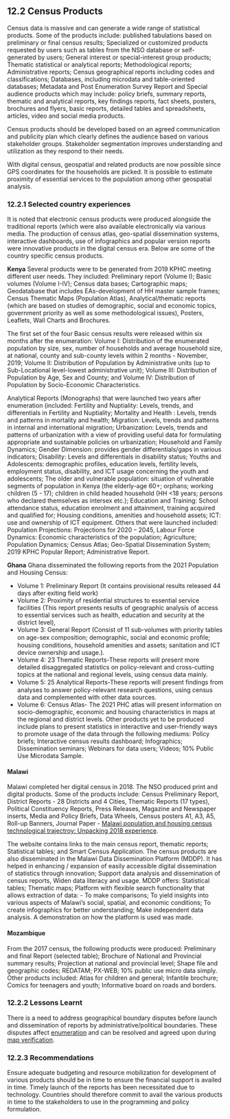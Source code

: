 ## 12.2 Census Products
Census data is massive and can generate a wide range of statistical products. Some of the products include: published tabulations based on preliminary or final census results; Specialized or customized products requested by users such as tables from the NSO database or self-generated by users; General interest or special-interest group products; Thematic statistical or analytical reports; Methodological reports; Administrative reports; Census geographical reports including codes and classifications; Databases, including microdata and table-oriented databases; Metadata and Post Enumeration Survey Report and Special audience products which may include: policy briefs, summary reports, thematic and analytical reports, key findings reports, fact sheets, posters, brochures and flyers, basic reports, detailed tables and spreadsheets, articles, video and social media products.

Census products should be developed based on an agreed communication and publicity plan which clearly defines the audience based on various stakeholder groups. Stakeholder segmentation improves understanding and utilization as they respond to their needs.

With digital census, geospatial and related products are now possible since GPS coordinates for the households are picked. It is possible to estimate proximity of essential services to the population among other geospatial analysis.

### 12.2.1 Selected country experiences
It is noted that electronic census products were produced alongside the traditional reports (which were also available electronically via various media. The production of census atlas, geo-spatial dissemination systems, interactive dashboards, use of infographics and popular version reports were innovative products in the digital census era. Below are some of the country specific census products.

**Kenya**
Several products were to be generated from 2019 KPHC meeting different user needs. They included: Preliminary report (Volume I); Basic volumes (Volume I-IV); Census data bases; Cartographic maps; Geodatabase that includes EAs-development of HH master sample frames; Census Thematic Maps (Population Atlas), Analytical/thematic reports (which are based on studies of demographic, social and economic topics, government priority as well as some methodological issues), Posters, Leaflets, Wall Charts and Brochures.

The first set of the four Basic census results were released within six months after the enumeration: Volume I: Distribution of the enumerated population by size, sex, number of households and average household size, at national, county and sub-county levels within 2 months - November, 2019; Volume II: Distribution of Population by Administrative units (up to Sub-Locational level-lowest administrative unit); Volume III: Distribution of Population by Age, Sex and County; and Volume IV: Distribution of Population by Socio-Economic Characteristics.

Analytical Reports (Monographs) that were launched two years after enumeration (included: Fertility and Nuptiality: Levels, trends, and differentials in Fertility and Nuptiality; Mortality and Health : Levels, trends and patterns in mortality and health; Migration: Levels, trends and patterns in internal and international migration; Urbanization: Levels, trends and patterns of urbanization with a view of providing useful data for formulating appropriate and sustainable policies on urbanization; Household and Family Dynamics; Gender Dimension: provides gender differentials/gaps in various indicators; Disability: Levels and differentials in disability status; Youths and Adolescents: demographic profiles, education levels, fertility levels, employment status, disability, and ICT usage concerning the youth and adolescents; The older and vulnerable population: situation of vulnerable segments of population in Kenya (the elderly-age 60+; orphans; working children (5 - 17); children in child headed household (HH <18 years; persons who declared themselves as intersex etc.); Education and Training: School attendance status, education enrolment and attainment, training acquired and qualified for; Housing conditions, amenities and household assets; ICT: use and ownership of ICT equipment. Others that were launched included: Population Projections: Projections for 2020 – 2045, Labour Force Dynamics: Economic characteristics of the population; Agriculture; Population Dynamics; Census Atlas; Geo-Spatial Dissemination System; 2019 KPHC Popular Report; Administrative Report.

**Ghana**
Ghana disseminated the following reports from the 2021 Population and Housing Census:

- Volume 1: Preliminary Report (It contains provisional results released 44 days after exiting field work)
- Volume 2: Proximity of residential structures to essential service facilities (This report presents results of geographic analysis of access to essential services such as health, education and security at the district level),
- Volume 3: General Report (Consist of 11 sub-volumes with priority tables on age-sex composition; demographic, social and economic proﬁle; housing conditions, household amenities and assets; sanitation and ICT device ownership and usage.).
- Volume 4: 23 Thematic Reports-These reports will present more detailed disaggregated statistics on policy-relevant and cross-cutting topics at the national and regional levels, using census data mainly.
- Volume 5: 25 Analytical Reports-These reports will present ﬁndings from analyses to answer policy-relevant research questions, using census data and complemented with other data sources.
- Volume 6: Census Atlas- The 2021 PHC atlas will present information on socio-demographic, economic and housing characteristics in maps at the regional and district levels.
Other products yet to be produced include plans to present statistics in interactive and user-friendly ways to promote usage of the data through the following mediums: Policy briefs; Interactive census results dashboard; Infographics; Dissemination seminars; Webinars for data users; Videos; 10% Public Use Microdata Sample.

#### Malawi
Malawi completed her digital census in 2018. The NSO produced print and digital products. Some of the products include: Census Preliminary Report, District Reports - 28 Districts and 4 Cities, Thematic Reports (17 types), Political Constituency Reports, Press Releases, Magazine and Newspaper inserts, Media and Policy Briefs, Data Wheels, Census posters A1, A3, A5, Roll-up Banners, Journal Paper - [Malawi population and housing census technological trajectroy: Unpacking 2018 experience](https://content.iospress.com/download/statistical-journal-of-the-iaos/sji190587?id=statistical-journal-of-the-iaos%2Fsji190587).

The website contains links to the main census report, thematic reports; Statistical tables; and Smart Census Application. The census products are also disseminated in the Malawi Data Dissemination Platform (MDDP). It has helped in enhancing / expansion of easily accessible digital dissemination of statistics through innovation; Support data analysis and dissemination of census reports, Widen data literacy and usage. MDDP offers: Statistical tables; Thematic maps; Platform with flexible search functionality that allows extraction of data: - To make comparisons; To yield insights into various aspects of Malawi’s social, spatial, and economic conditions; To create infographics for better understanding; Make independent data analysis. A demonstration on how the platform is used was made.

#### Mozambique
From the 2017 census, the following products were produced: Preliminary and final Report (selected table); Brochure of National and Provincial summary results; Projection at national and provincial level; Shape file and geographic codes; REDATAM; PX-WEB; 10% public use micro data simply. Other products included: Atlas for children and general; Infantile brochure; Comics for teenagers and youth; Informative board on roads and borders.

### 12.2.2 Lessons Learnt
There is a need to address geographical boundary disputes before launch and dissemination of reports by administrative/political boundaries. These disputes affect [enumeration](https://tech-acs.github.io/e-census-handbook/docs/chapter-10/10.2-EA-identification#1022lessons-learnt) and can be resolved and agreed upon during [map verification](https://tech-acs.github.io/e-census-handbook/docs/chapter-03/3.6-EA-Map-verification#36-ea-map-verification).

### 12.2.3 Recommendations
Ensure adequate budgeting and resource mobilization for development of various products should be in time to ensure the financial support is availed in time.
Timely launch of the reports has been necessitated due to technology. Countries should therefore commit to avail the various products in time to the stakeholders to use in the programming and policy formulation.
